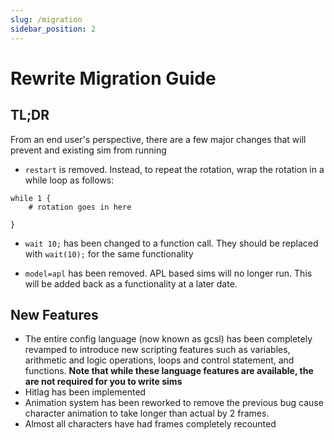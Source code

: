 ```yaml
---
slug: /migration
sidebar_position: 2
---
```


# Rewrite Migration Guide

## TL;DR

From an end user's perspective, there are a few major changes that will prevent and existing sim from running

- `restart` is removed. Instead, to repeat the rotation, wrap the rotation in a while loop as follows:

```
while 1 {
    # rotation goes in here

}
```

- `wait 10;` has been changed to a function call. They should be replaced with `wait(10);` for the same functionality

- `model=apl` has been removed. APL based sims will no longer run. This will be added back as a functionality at a later date.

## New Features

- The entire config language (now known as gcsl) has been completely revamped to introduce new scripting features such as variables, arithmetic and logic operations, loops and control statement, and functions. **Note that while these language features are available, the are not required for you to write sims**
- Hitlag has been implemented
- Animation system has been reworked to remove the previous bug cause character animation to take longer than actual by 2 frames.
- Almost all characters have had frames completely recounted
